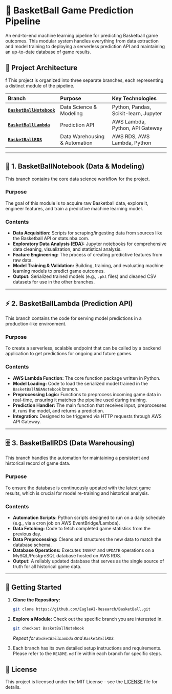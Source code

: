 # 🏀 BasketBall Game Prediction Pipeline

An end-to-end machine learning pipeline for predicting Basketball game outcomes. This modular system handles everything from data extraction and model training to deploying a serverless prediction API and maintaining an up-to-date database of game results.

## 📁 Project Architecture
f
This project is organized into three separate branches, each representing a distinct module of the pipeline.

| Branch | Purpose | Key Technologies |
| :--- | :--- | :--- |
| [**`BasketBallNotebook`**](https://github.com/EagleAI-Research/BasketBall/BasketBallNotebook) | Data Science & Modeling | Python, Pandas, Scikit-learn, Jupyter |
| [**`BasketBallLambda`**](https://github.com/EagleAI-Research/BasketBall/BasketBallLambda) | Prediction API | AWS Lambda, Python, API Gateway |
| [**`BasketBallRDS`**](https://github.com/EagleAI-Research/BasketBall/BasketBallRDS) | Data Warehousing & Automation | AWS RDS, AWS Lambda, Python |

---

## 🧪 1. BasketBallNotebook (Data & Modeling)

This branch contains the core data science workflow for the project.

### Purpose
The goal of this module is to acquire raw Basketball data, explore it, engineer features, and train a predictive machine learning model.

### Contents
*   **Data Acquisition:** Scripts for scraping/ingesting data from sources like the Basketball API or stats.nba.com.
*   **Exploratory Data Analysis (EDA):** Jupyter notebooks for comprehensive data cleaning, visualization, and statistical analysis.
*   **Feature Engineering:** The process of creating predictive features from raw data.
*   **Model Training & Validation:** Building, training, and evaluating machine learning models to predict game outcomes.
*   **Output:** Serialized trained models (e.g., `.pkl` files) and cleaned CSV datasets for use in the other branches.

---

## ⚡ 2. BasketBallLambda (Prediction API)

This branch contains the code for serving model predictions in a production-like environment.

### Purpose
To create a serverless, scalable endpoint that can be called by a backend application to get predictions for ongoing and future games.

### Contents
*   **AWS Lambda Function:** The core function package written in Python.
*   **Model Loading:** Code to load the serialized model trained in the `BasketBallNBANotebook` branch.
*   **Preprocessing Logic:** Functions to preprocess incoming game data in real-time, ensuring it matches the pipeline used during training.
*   **Prediction Handler:** The main function that receives input, preprocesses it, runs the model, and returns a prediction.
*   **Integration:** Designed to be triggered via HTTP requests through AWS API Gateway.

---

## 🗄️ 3. BasketBallRDS (Data Warehousing)

This branch handles the automation for maintaining a persistent and historical record of game data.

### Purpose
To ensure the database is continuously updated with the latest game results, which is crucial for model re-training and historical analysis.

### Contents
*   **Automation Scripts:** Python scripts designed to run on a daily schedule (e.g., via a cron job on AWS EventBridge/Lambda).
*   **Data Fetching:** Code to fetch completed game statistics from the previous day.
*   **Data Preprocessing:** Cleans and structures the new data to match the database schema.
*   **Database Operations:** Executes `INSERT` and `UPDATE` operations on a MySQL/PostgreSQL database hosted on AWS RDS.
*   **Output:** A reliably updated database that serves as the single source of truth for all historical game data.

---

## 🚀 Getting Started

1.  **Clone the Repository:**
    ```bash
    git clone https://github.com/EagleAI-Research/BasketBall.git
    ```

2.  **Explore a Module:** Check out the specific branch you are interested in.
    ```bash
    git checkout BasketBallNotebook
    ```
    *Repeat for `BasketBallLambda` and `BasketBallRDS`.*

3.  Each branch has its own detailed setup instructions and requirements. Please refer to the `README.md` file within each branch for specific steps.

## 📝 License

This project is licensed under the MIT License - see the [LICENSE](LICENSE) file for details.
